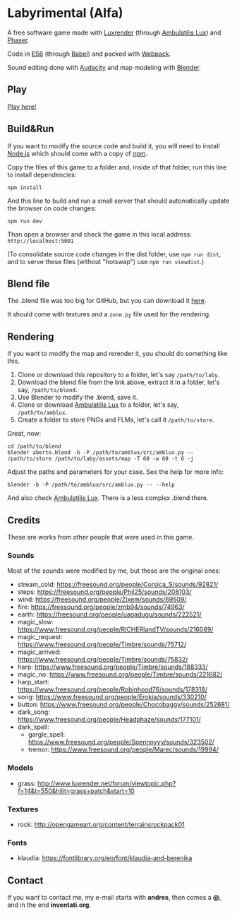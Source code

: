 # Labyrimental (Alfa)

A free software game made with [Luxrender](http://luxrender.net) (through [Ambulatilis Lux](https://github.com/andresmrm/ambulatilis-lux)) and [Phaser](http://phaser.io).

Code in [ES6](https://en.wikipedia.org/wiki/ECMAScript#Harmony.2C_6th_Edition) (through [Babel](https://babeljs.io)) and packed with [Webpack](http://webpack.github.io).

Sound editing done with [Audacity](http://www.audacityteam.org) and map modeling with [Blender](https://www.blender.org).


## Play

[Play here!](https://andresmrm.github.io/labyrimental)

## Build&Run

If you want to modify the source code and build it, you will need to install [Node.js](https://nodejs.org) which should come with a copy of [npm](https://docs.npmjs.com/getting-started/installing-node).

Copy the files of this game to a folder and, inside of that folder, run this line to install dependencies:

```
npm install
```

And this line to build and run a small server that should automatically update the browser on code changes:

```
npm run dev
```

Than open a browser and check the game in this local address: `http://localhost:5001`

(To consolidate source code changes in the dist folder, use `npm run dist`, and to serve these files (without "hotswap") use `npm run viewdist`.)

## Blend file

The .blend file was too big for GitHub, but you can download it [here](https://mega.nz/#!F9cjCZSC!KZB_5pZnb0QAVpoWKXPiWtWhiWG1uceyc599kUmT4Zw).

It should come with textures and a `zone.py` file used for the rendering.

## Rendering

If you want to modify the map and rerender it, you should do something like this.

1. Clone or download this repository to a folder, let's say `/path/to/laby`.
2. Download the blend file from the link above, extract it in a folder, let's say, `/path/to/blend`.
3. Use Blender to modify the .blend, save it.
4. Clone or download [Ambulatilis Lux](https://github.com/andresmrm/ambulatilis-lux) to a folder, let's say, `/path/to/amblux`.
5. Create a folder to store PNGs and FLMs, let's call it `/path/to/store`.

Great, now:

```
cd /path/to/blend
blender aberto.blend -b -P /path/to/amblux/src/amblux.py -- /path/to/store /path/to/laby/assets/map -T 60 -w 60 -t 6 -j
```

Adjust the paths and parameters for your case. See the help for more info:

```
blender -b -P /path/to/amblux/src/amblux.py -- --help
```

And also check [Ambulatilis Lux](https://github.com/andresmrm/ambulatilis-lux).
There is a less complex .blend there.


## Credits

These are works from other people that were used in this game.

### Sounds

Most of the sounds were modified by me, but these are the original ones:

- stream_cold: https://freesound.org/people/Corsica_S/sounds/92821/
- steps: https://freesound.org/people/Phil25/sounds/208103/
- wind: https://freesound.org/people/Zixem/sounds/69509/
- fire: https://freesound.org/people/zmb94/sounds/74963/
- earth: https://freesound.org/people/uagadugu/sounds/222521/
- magic_slow: https://www.freesound.org/people/RICHERlandTV/sounds/216089/
- magic_request: https://www.freesound.org/people/Timbre/sounds/75712/
- magic_arrived: https://www.freesound.org/people/Timbre/sounds/75832/
- harp: https://www.freesound.org/people/Timbre/sounds/188333/
- magic_no: https://www.freesound.org/people/Timbre/sounds/221682/
- harp_start: https://www.freesound.org/people/Robinhood76/sounds/178318/
- song: https://www.freesound.org/people/Erokia/sounds/330210/
- button: https://www.freesound.org/people/Chocobaggy/sounds/252681/
- dark_song: https://www.freesound.org/people/Headphaze/sounds/177101/
- dark_spell:
  - gargle_spell: https://www.freesound.org/people/Spennnyyy/sounds/323502/
  - tremor: https://www.freesound.org/people/Marec/sounds/19994/

### Models

- grass: http://www.luxrender.net/forum/viewtopic.php?f=14&t=550&hilit=grass+patch&start=10

### Textures

- rock: http://opengameart.org/content/terrainsrockpack01

### Fonts

- klaudia: https://fontlibrary.org/en/font/klaudia-and-berenika


## Contact

If you want to contact me, my e-mail starts with **andres**, then comes a **@**, and in the end **inventati.org**.
